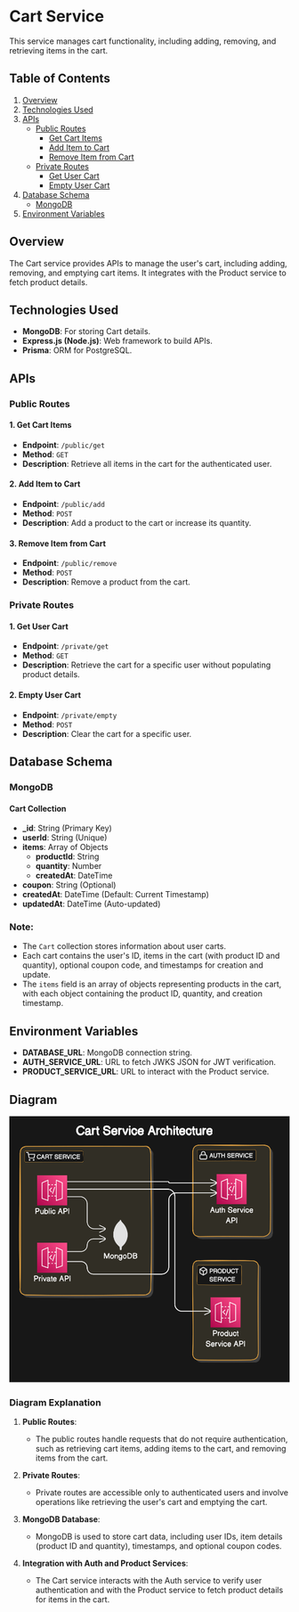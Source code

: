 # Cart Service

This service manages cart functionality, including adding, removing, and retrieving items in the cart.

## Table of Contents
1. [Overview](#overview)
2. [Technologies Used](#technologies-used)
3. [APIs](#apis)
    - [Public Routes](#public-routes)
        - [Get Cart Items](#get-cart-items)
        - [Add Item to Cart](#add-item-to-cart)
        - [Remove Item from Cart](#remove-item-from-cart)
    - [Private Routes](#private-routes)
        - [Get User Cart](#get-user-cart)
        - [Empty User Cart](#empty-user-cart)
4. [Database Schema](#database-schema)
    - [MongoDB](#mongodb)
5. [Environment Variables](#environment-variables)

## Overview
The Cart service provides APIs to manage the user's cart, including adding, removing, and emptying cart items. It integrates with the Product service to fetch product details.

## Technologies Used
- **MongoDB**: For storing Cart details.
- **Express.js (Node.js)**: Web framework to build APIs.
- **Prisma**: ORM for PostgreSQL.

## APIs

### Public Routes

#### 1. Get Cart Items
- **Endpoint**: `/public/get`
- **Method**: `GET`
- **Description**: Retrieve all items in the cart for the authenticated user.

#### 2. Add Item to Cart
- **Endpoint**: `/public/add`
- **Method**: `POST`
- **Description**: Add a product to the cart or increase its quantity.

#### 3. Remove Item from Cart
- **Endpoint**: `/public/remove`
- **Method**: `POST`
- **Description**: Remove a product from the cart.

### Private Routes

#### 1. Get User Cart
- **Endpoint**: `/private/get`
- **Method**: `GET`
- **Description**: Retrieve the cart for a specific user without populating product details.

#### 2. Empty User Cart
- **Endpoint**: `/private/empty`
- **Method**: `POST`
- **Description**: Clear the cart for a specific user.

## Database Schema

### MongoDB

#### Cart Collection
- **_id**: String (Primary Key)
- **userId**: String (Unique)
- **items**: Array of Objects
    - **productId**: String
    - **quantity**: Number
    - **createdAt**: DateTime
- **coupon**: String (Optional)
- **createdAt**: DateTime (Default: Current Timestamp)
- **updatedAt**: DateTime (Auto-updated)

### Note:
- The `Cart` collection stores information about user carts.
- Each cart contains the user's ID, items in the cart (with product ID and quantity), optional coupon code, and timestamps for creation and update.
- The `items` field is an array of objects representing products in the cart, with each object containing the product ID, quantity, and creation timestamp.



## Environment Variables
- **DATABASE_URL**: MongoDB connection string.
- **AUTH_SERVICE_URL**: URL to fetch JWKS JSON for JWT verification.
- **PRODUCT_SERVICE_URL**: URL to interact with the Product service.

## Diagram

![Cart Service Diagram](./high-level-diagram.svg)


### Diagram Explanation

1. **Public Routes**:
   - The public routes handle requests that do not require authentication, such as retrieving cart items, adding items to the cart, and removing items from the cart.

2. **Private Routes**:
   - Private routes are accessible only to authenticated users and involve operations like retrieving the user's cart and emptying the cart.

3. **MongoDB Database**:
   - MongoDB is used to store cart data, including user IDs, item details (product ID and quantity), timestamps, and optional coupon codes.

4. **Integration with Auth and Product Services**:
   - The Cart service interacts with the Auth service to verify user authentication and with the Product service to fetch product details for items in the cart.

